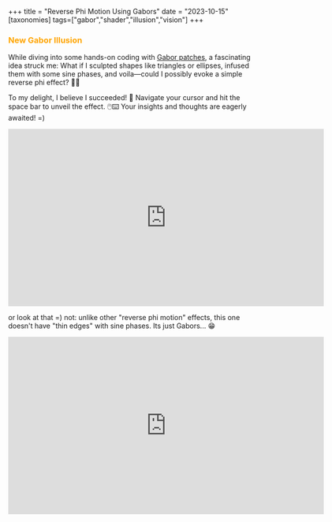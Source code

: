 +++
title = "Reverse Phi Motion Using Gabors"
date = "2023-10-15"
[taxonomies]
tags=["gabor","shader","illusion","vision"]
+++

###  <span style="color:orange;"> New Gabor Illusion </span>

While diving into some hands-on coding with [Gabor patches](https://altunenes.github.io/posts/2023/10/gabor/), a fascinating idea struck me: What if I sculpted shapes like triangles or ellipses, infused them with some sine phases, and voila—could I possibly evoke a simple reverse phi effect? 🤔🔄

To my delight, I believe I succeeded! 🎉 Navigate your cursor and hit the space bar to unveil the effect. 🖱️⌨️ Your insights and thoughts are eagerly awaited! =)


<div align="center">

<iframe width="640" height="360" frameborder="0" src="https://www.shadertoy.com/embed/dsdfzS?gui=true&t=10&paused=true&muted=false" allowfullscreen></iframe>
</div>




or look at that =) not: unlike other "reverse phi motion" effects, this one doesn't have "thin edges" with sine phases. Its just Gabors... 😁

<div align="center">
<iframe width="640" height="360" frameborder="0" src="https://www.shadertoy.com/embed/dscfzs?gui=true&t=10&paused=true&muted=false" allowfullscreen></iframe>
</div>
